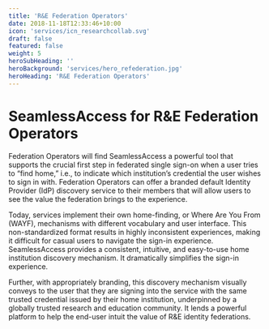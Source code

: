 ```yaml
---
title: 'R&E Federation Operators'
date: 2018-11-18T12:33:46+10:00
icon: 'services/icn_researchcollab.svg'
draft: false
featured: false
weight: 5
heroSubHeading: ''
heroBackground: 'services/hero_refederation.jpg'
heroHeading: 'R&E Federation Operators'
---
```


# SeamlessAccess for R&E Federation Operators

Federation Operators will find SeamlessAccess a powerful tool that supports the crucial first step in federated single sign-on when a user tries to “find home,” i.e., to indicate which institution’s credential the user wishes to sign in with. Federation Operators can offer a branded default Identity Provider (IdP) discovery service to their members that will allow users to see the value the federation brings to the experience.

Today, services implement their own home-finding, or Where Are You From (WAYF), mechanisms with different vocabulary and user interface. This non-standardized format results in highly inconsistent experiences, making it difficult for casual users to navigate the sign-in experience. SeamlessAccess provides a consistent, intuitive, and easy-to-use home institution discovery mechanism. It dramatically simplifies the sign-in experience.
 
Further, with appropriately branding, this discovery mechanism visually conveys to the user that they are signing into the service with the same trusted credential issued by their home institution, underpinned by a globally trusted research and education community. It lends a powerful platform to help the end-user intuit the value of R&E identity federations.
